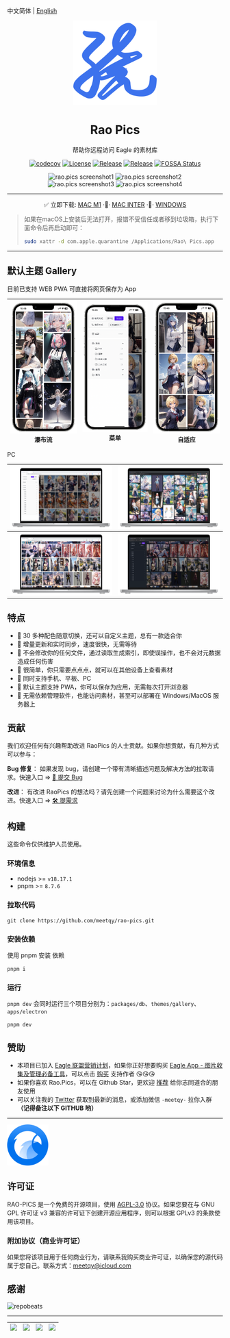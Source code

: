中文简体 | [English](./README-EN.md)

<div align="center">
    <a href="https://rao.pics" target="_blank">
        <img width="196" src="./icons/logo.svg" alt="rao.pics logo"/>
    </a>
    <h1 align="center">Rao Pics</h1>
    <p align="center">帮助你远程访问 Eagle 的素材库</p>
    <p align="center">
        <a href="https://codecov.io/gh/meetqy/rao-pics" target="_blank"><img alt="codecov" src="https://codecov.io/gh/meetqy/rao-pics/graph/badge.svg?token=G9UG6SEOZK"/></a>
        <a href="https://github.com/rao-pics/core/blob/main/LICENSE" target="_blank"><img alt="License" src="https://img.shields.io/github/license/rao-pics/core"/></a>
        <a href="https://github.com/rao-pics/core/releases" target="_blank"><img alt="Release" src="https://img.shields.io/github/v/release/rao-pics/core"/></a>
        <a href="https://github.com/rao-pics/rao-pics/releases" target="_blank"><img alt="Release" src="https://img.shields.io/github/downloads/rao-pics/core/total"/></a>
        <a href="https://app.fossa.com/projects/git%2Bgithub.com%2Fmeetqy%2Frao-pics?ref=badge_small" title="FOSSA Status"><img alt="FOSSA Status" src="https://app.fossa.com/api/projects/git%2Bgithub.com%2Fmeetqy%2Frao-pics.svg?type=small"/></a>
    </p>
</div>

<div align="center">
    <img width='49.5%' src="https://github.com/meetqy/rao-pics/assets/18411315/5c106f28-1122-4f81-a7be-3ac5d1f3d446" alt="rao.pics screenshot1"/>
    <img width='49.5%' src="https://github.com/meetqy/rao-pics/assets/18411315/13a82543-50b5-43b5-9d02-2dc50a03aaa3" alt="rao.pics screenshot2"/>
</div>

<div align="center">
    <img width='49.5%' src="https://github.com/meetqy/rao-pics/assets/18411315/de85b011-f8be-45fd-8841-e9cffcb5a7e5" alt="rao.pics screenshot3"/>
    <img width='49.5%' src="https://github.com/meetqy/rao-pics/assets/18411315/644f81bb-b444-42c3-ae53-e2a2399a1e03" alt="rao.pics screenshot4"/>
</div>

---

<p align="center">
    ✅ 立即下载: 
    <a href="https://github.com/meetqy/rao-pics/releases/latest">MAC M1</a>
    <span> </span>·🚶·<span> </span>
    <a href="https://github.com/meetqy/rao-pics/releases/latest">MAC INTER</a>
    <span> </span>·🚶·<span> </span>
    <a href="https://github.com/meetqy/rao-pics/releases/latest">WINDOWS</a>
</p>

> 如果在macOS上安装后无法打开，报错不受信任或者移到垃圾箱，执行下面命令后再启动即可：
>
> ```sh
> sudo xattr -d com.apple.quarantine /Applications/Rao\ Pics.app
> ```

---

## 默认主题 Gallery

目前已支持 WEB PWA 可直接将网页保存为 App

| <img alt="移动端 pwa 瀑布流演示" src="screenshot/mobile-1.png"/> 瀑布流 | <img alt="移动端 pwa 菜单展示" src="screenshot/mobile-2.png"/> 菜单 | <img alt="移动端 pwa 自适应展示" src="screenshot/mobile-3.png"/> 自适应 |
| :---------------------------------------------------------------------: | :-----------------------------------------------------------------: | :---------------------------------------------------------------------: |

PC

| <img alt="PC 端 菜单展示 light 模式" src="screenshot/pc-1.png"/>   | <img src="screenshot/pc-2.png" alt="PC 端 瀑布流演示 dark 模式" /> |
| ------------------------------------------------------------------ | ------------------------------------------------------------------ |
| <img alt="PC 端 自适应展示 light 模式" src="screenshot/pc-3.png"/> | <img alt="PC 端 菜单展示 dark 模式" src="screenshot/pc-4.png"/>    |

## 特点

- 🎨 30 多种配色随意切换，还可以自定义主题，总有一款适合你
- 🔌 增量更新和实时同步，速度很快，无需等待
- 🔐 不会修改你的任何文件，通过读取生成索引，即使误操作，也不会对元数据造成任何伤害
- 🔸 很简单，你只需要点点点，就可以在其他设备上查看素材
- 📱 同时支持手机、平板、PC
- 📌 默认主题支持 PWA，你可以保存为应用，无需每次打开浏览器
- 🎊 无需依赖管理软件，也能访问素材，甚至可以部署在 Windows/MacOS 服务器上

## 贡献

我们欢迎任何有兴趣帮助改进 RaoPics 的人士贡献。如果你想贡献，有几种方式可以参与：

**Bug 修复**： 如果发现 bug，请创建一个带有清晰描述问题及解决方法的拉取请求。快速入口 => [🐞 提交 Bug](https://github.com/meetqy/rao-pics/issues/new?assignees=&labels=Bug&projects=&template=bug_report.yml&title=bug%3A+)

**改进**： 有改进 RaoPics 的想法吗？请先创建一个问题来讨论为什么需要这个改进。快速入口 => [🛠 提需求](https://github.com/meetqy/rao-pics/issues/new?assignees=&labels=%E2%9C%A8+enhancement&projects=&template=feature_request.yml&title=feat%3A+)

## 构建

这些命令仅供维护人员使用。

### 环境信息

- nodejs >= `v18.17.1`
- pnpm >= `8.7.6`

### 拉取代码

```
git clone https://github.com/meetqy/rao-pics.git
```

### 安装依赖

使用 pnpm 安装 依赖

```
pnpm i
```

### 运行

`pnpm dev` 会同时运行三个项目分别为：`packages/db`、`themes/gallery`、`apps/electron`

```
pnpm dev
```

## 赞助

- 本项目已加入 [Eagle 联盟营销计划](https://eagle.cool/affiliate)，如果你正好想要购买 [Eagle App - 图片收集及管理必备工具](https://eagle.sjv.io/rao)，可以点击 [购买](https://eagle.sjv.io/rao) 支持作者 😘😘😘
- 如果你喜欢 Rao.Pics，可以在 Github Star，更欢迎 [推荐](https://twitter.com/intent/tweet?text=View%20Images%20on%20Any%20device.https://github.com/rao-pics/core) 给你志同道合的朋友使用
- 可以关注我的 [Twitter](https://twitter.com/meetqy) 获取到最新的消息，或添加微信 `-meetqy-` 拉你入群 **（记得备注以下 GITHUB 哟）**

---

<a href="https://eagle.sjv.io/rao">
    <img src="./screenshot/eagle.svg" width="96" alt="eagle app" />
</a>

## 许可证

RAO-PICS 是一个免费的开源项目，使用 [AGPL-3.0](./LICENSE) 协议。如果您要在与 GNU GPL 许可证 v3 兼容的许可证下创建开源应用程序，则可以根据 GPLv3 的条款使用该项目。

### 附加协议（商业许可证）

如果您将该项目用于任何商业行为，请联系我购买商业许可证，以确保您的源代码属于您自己。联系方式：meetqy@icloud.com

## 感谢

<img src="https://repobeats.axiom.co/api/embed/e9735009c7d58372e055f2875a36283f25a60540.svg" width="100%"  alt="repobeats"/>

---

| <a href="https://www.jetbrains.com/zh-cn/community/opensource/#support"><img width="100" src="https://resources.jetbrains.com/storage/products/company/brand/logos/jb_beam.png" /></a> | <a href="https://developer.mend.io/github/meetqy/rao-pics"><img src="https://developer.mend.io/assets/mend-logo.svg" width="100"/></a> | <a href="https://app.fossa.com/projects/git%2Bgithub.com%2Fmeetqy%2Frao-pics/refs/branch/main/3bad02d7e6c4f87c4170d847e106573e12f811dd/preview"><img src="https://avatars.githubusercontent.com/u/9543448" width="100"/></a> | <a href="https://app.codecov.io/gh/meetqy/rao-pics"><img width="100" src="https://files.readme.io/5affb88-codecov.svg"/></a> |
| :------------------------------------------------------------------------------------------------------------------------------------------------------------------------------------: | :------------------------------------------------------------------------------------------------------------------------------------: | :--------------------------------------------------------------------------------------------------------------------------------------------------------------------------------------------------------------------------: | :--------------------------------------------------------------------------------------------------------------------------: |

